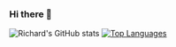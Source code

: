 ### Hi there 👋
![Richard's GitHub stats](https://github-readme-stats.vercel.app/api?username=rymedy&show_icons=true&theme=radical)
[![Top Languages](https://github-readme-stats.vercel.app/api/top-langs/?username=rymedy&theme=radical)](https://github.com/rymedy/github-readme-stats)
<!--
**Rymedy/Rymedy** is a ✨ _special_ ✨ repository because its `README.md` (this file) appears on your GitHub profile.

Here are some ideas to get you started:

- 🔭 I’m currently working on ...
- 🌱 I’m currently learning ...
- 👯 I’m looking to collaborate on ...
- 🤔 I’m looking for help with ...
- 💬 Ask me about ...
- 📫 How to reach me: ...
- 😄 Pronouns: ...
- ⚡ Fun fact: ...
-->
